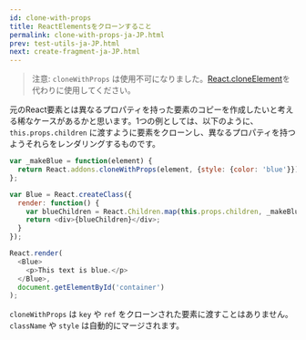```yaml
---
id: clone-with-props
title: ReactElementsをクローンすること
permalink: clone-with-props-ja-JP.html
prev: test-utils-ja-JP.html
next: create-fragment-ja-JP.html
---
```


> 注意:
> `cloneWithProps` は使用不可になりました。[React.cloneElement](top-level-api-ja-JP.html#react.cloneelement)を代わりに使用してください。

元のReact要素とは異なるプロパティを持った要素のコピーを作成したいと考える稀なケースがあるかと思います。1つの例としては、以下のように、 `this.props.children` に渡すように要素をクローンし、異なるプロパティを持つようそれらをレンダリングするものです。

```js
var _makeBlue = function(element) {
  return React.addons.cloneWithProps(element, {style: {color: 'blue'}});
};

var Blue = React.createClass({
  render: function() {
    var blueChildren = React.Children.map(this.props.children, _makeBlue);
    return <div>{blueChildren}</div>;
  }
});

React.render(
  <Blue>
    <p>This text is blue.</p>
  </Blue>,
  document.getElementById('container')
);
```

`cloneWithProps` は `key` や `ref` をクローンされた要素に渡すことはありません。 `className` や `style` は自動的にマージされます。